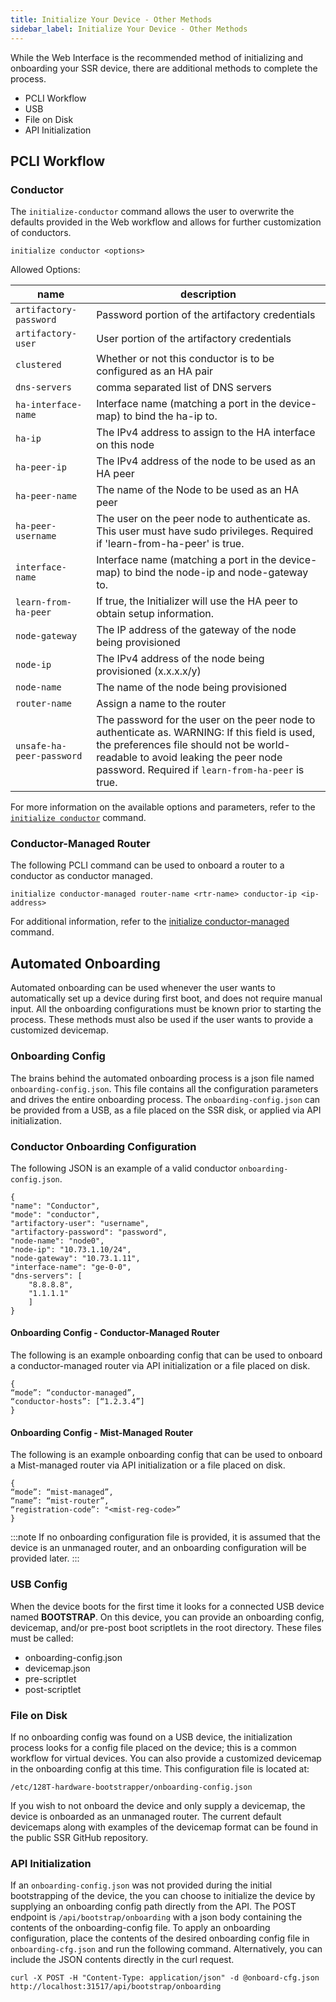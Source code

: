 ```yaml
---
title: Initialize Your Device - Other Methods
sidebar_label: Initialize Your Device - Other Methods
---
```


While the Web Interface is the recommended method of initializing and onboarding your SSR device, there are additional methods to complete the process.

- PCLI Workflow
- USB
- File on Disk
- API Initialization


## PCLI Workflow

### Conductor

The `initialize-conductor` command allows the user to overwrite the defaults provided in the Web workflow and allows for further customization of conductors.

`initialize conductor <options>`

Allowed Options:

| name | description |
| ---- | ----------- |
| `artifactory-password` | Password portion of the artifactory credentials |
| `artifactory-user` | User portion of the artifactory credentials |
| `clustered` | Whether or not this conductor is to be configured as an HA pair |
| `dns-servers` | comma separated list of DNS servers |
| `ha-interface-name` | Interface name (matching a port in the device-map) to bind the ha-ip to. |
| `ha-ip` | The IPv4 address to assign to the HA interface on this node |
| `ha-peer-ip` | The IPv4 address of the node to be used as an HA peer |
| `ha-peer-name` | The name of the Node to be used as an HA peer |
| `ha-peer-username` | The user on the peer node to authenticate as. This user must have sudo privileges. Required if &#x27;learn-from-ha-peer&#x27; is true. |
| `interface-name` | Interface name (matching a port in the device-map) to bind the node-ip and node-gateway to. |
| `learn-from-ha-peer` | If true, the Initializer will use the HA peer to obtain setup information. |
| `node-gateway` | The IP address of the gateway of the node being provisioned |
| `node-ip` | The IPv4 address of the node being provisioned (x.x.x.x/y) |
| `node-name` | The name of the node being provisioned |
| `router-name` | Assign a name to the router |
| `unsafe-ha-peer-password` | The password for the user on the peer node to authenticate as. WARNING: If this field is used, the preferences file should not be world-readable to avoid leaking the peer node password. Required if `learn-from-ha-peer` is true. |

For more information on the available options and parameters, refer to the [`initialize conductor`](cli_reference.md#initialize-conductor) command.

### Conductor-Managed Router

The following PCLI command can be used to onboard a router to a conductor as conductor managed.

`initialize conductor-managed router-name <rtr-name> conductor-ip <ip-address>`

For additional information, refer to the [initialize conductor-managed](cli_reference.md#initialize-conductor-managed) command.

## Automated Onboarding

Automated onboarding can be used whenever the user wants to automatically set up a device during first boot, and does not require manual input. All the onboarding configurations must be known prior to starting the process. These methods must also be used if the user wants to provide a customized devicemap.

### Onboarding Config

The brains behind the automated onboarding process is a json file named `onboarding-config.json`. This file contains all the configuration parameters and drives the entire onboarding process. The `onboarding-config.json` can be provided from a USB, as a file placed on the SSR disk, or applied via API initialization. 

### Conductor Onboarding Configuration

The following JSON is an example of a valid conductor `onboarding-config.json`. 

```
{
"name": "Conductor",
"mode": "conductor",
"artifactory-user": "username",
"artifactory-password": "password",
"node-name": "node0",
"node-ip": "10.73.1.10/24",
"node-gateway": "10.73.1.11",
"interface-name": "ge-0-0",
"dns-servers": [
	"8.8.8.8",
	"1.1.1.1"
	]
}
```

#### Onboarding Config - Conductor-Managed Router

The following is an example onboarding config that can be used to onboard a conductor-managed router via API initialization or a file placed on disk. 
```
{ 
“mode”: “conductor-managed”, 
“conductor-hosts”: [“1.2.3.4”] 
} 
```

#### Onboarding Config - Mist-Managed Router

The following is an example onboarding config that can be used to onboard a Mist-managed router via API initialization or a file placed on disk.
```
{
“mode”: “mist-managed”,
“name”: “mist-router”,
“registration-code”: "<mist-reg-code>”
}
```

:::note
If no onboarding configuration file is provided, it is assumed that the device is an unmanaged router, and an onboarding configuration will be provided later.
:::

### USB Config

When the device boots for the first time it looks for a connected USB device named **BOOTSTRAP**. On this device, you can provide an onboarding config, devicemap, and/or pre-post boot scriptlets in the root directory. These files must be called:

- onboarding-config.json
- devicemap.json
- pre-scriptlet
- post-scriptlet

### File on Disk

If no onboarding config was found on a USB device, the initialization process looks for a config file placed on the device; this is a common workflow for virtual devices. You can also provide a customized devicemap in the onboarding config at this time. This configuration file is located at:

`/etc/128T-hardware-bootstrapper/onboarding-config.json`

If you wish to not onboard the device and only supply a devicemap, the device is onboarded as an unmanaged router. The current default devicemaps along with examples of the devicemap format can be found in the public SSR GitHub repository.

### API Initialization

If an `onboarding-config.json` was not provided during the initial bootstrapping of the device, the you can choose to initialize the device by supplying an onboarding config path directly from the API. The POST endpoint is `/api/bootstrap/onboarding` with a json body containing the contents of the onboarding-config file. To apply an onboarding configuration, place the contents of the desired onboarding config file in `onboarding-cfg.json` and run the following command. Alternatively, you can include the JSON contents directly in the curl request.

```
curl -X POST -H "Content-Type: application/json" -d @onboard-cfg.json http://localhost:31517/api/bootstrap/onboarding
```






